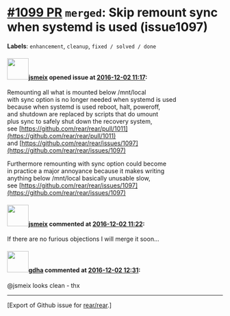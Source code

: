 [\#1099 PR](https://github.com/rear/rear/pull/1099) `merged`: Skip remount sync when systemd is used (issue1097)
================================================================================================================

**Labels**: `enhancement`, `cleanup`, `fixed / solved / done`

#### <img src="https://avatars.githubusercontent.com/u/1788608?u=925fc54e2ce01551392622446ece427f51e2f0ce&v=4" width="50">[jsmeix](https://github.com/jsmeix) opened issue at [2016-12-02 11:17](https://github.com/rear/rear/pull/1099):

Remounting all what is mounted below /mnt/local  
with sync option is no longer needed when systemd is used  
because when systemd is used reboot, halt, poweroff,  
and shutdown are replaced by scripts that do umount  
plus sync to safely shut down the recovery system,  
see
[https://github.com/rear/rear/pull/1011](https://github.com/rear/rear/pull/1011)  
and
[https://github.com/rear/rear/issues/1097](https://github.com/rear/rear/issues/1097)

Furthermore remounting with sync option could become  
in practice a major annoyance because it makes writing  
anything below /mnt/local basically unusable slow,  
see
[https://github.com/rear/rear/issues/1097](https://github.com/rear/rear/issues/1097)

#### <img src="https://avatars.githubusercontent.com/u/1788608?u=925fc54e2ce01551392622446ece427f51e2f0ce&v=4" width="50">[jsmeix](https://github.com/jsmeix) commented at [2016-12-02 11:22](https://github.com/rear/rear/pull/1099#issuecomment-264433166):

If there are no furious objections I will merge it soon...

#### <img src="https://avatars.githubusercontent.com/u/888633?u=cdaeb31efcc0048d3619651aa18dd4b76e636b21&v=4" width="50">[gdha](https://github.com/gdha) commented at [2016-12-02 12:31](https://github.com/rear/rear/pull/1099#issuecomment-264444286):

@jsmeix looks clean - thx

------------------------------------------------------------------------

\[Export of Github issue for
[rear/rear](https://github.com/rear/rear).\]
